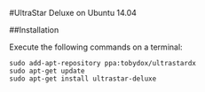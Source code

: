 #UltraStar Deluxe on Ubuntu 14.04

##Installation

Execute the following commands on a terminal:
```
sudo add-apt-repository ppa:tobydox/ultrastardx 
sudo apt-get update 
sudo apt-get install ultrastar-deluxe 
```
